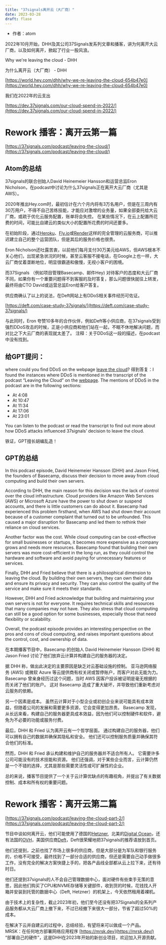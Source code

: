 ```yaml
---
title: "37signals离开云（大厂商）"
date: 2023-03-28
draft: flase
---
```

- 作者：atom

2022年10月开始，DHH及其公司37Signals发系列文章和播客，讲为何离开大云厂商，以及如何离开，掀起了行业一股风浪。

Why we're leaving the cloud - DHH

为什么离开云（大厂商） - DHH

[https://world.hey.com/dhh/why-we-re-leaving-the-cloud-654b47e0](https://world.hey.com/dhh/why-we-re-leaving-the-cloud-654b47e0)

我们在2022年的云支出

[https://dev.37signals.com/our-cloud-spend-in-2022/](https://dev.37signals.com/our-cloud-spend-in-2022/)

# Rework 播客：**离开云第一篇**

[https://37signals.com/podcast/leaving-the-cloud/](https://37signals.com/podcast/leaving-the-cloud/)

## **Atom的总结**

37signals的联合创始人David Heinemeier Hansson和运营总监Eron Nicholson，在podcast中讨论为什么37signals正在离开大云厂商（尤其是AWS）。

2020年推出Hey.com时，最初估计在六个月内将有3万名用户，但是在三周内有30万用户，不得不自己苦练技能，才能应对激增的业务量，如果全部委托给大云厂商，或疏于优化云服务配置，账单将会失控。 在某些情况下，在云上配置所花费的时间，可能比自建云的类似大小的配置所花费的时间还要多。

在初始阶段，通过[Heroku](https://www.heroku.com/what)、[Fly.io](https://fly.io/about/)或[Render](https://render.com/about)这样的完全管理的云服务商，可以推迟建立自己的整个运营团队，但是其后的服务价格也很贵。

Eron Nicholson还吐露苦衷，以前他们每月支付30万美元给AWS，但AWS根本不关心他们，出现紧急状况的时候，甚至云客服不接电话，在Google上也一样，大云厂商仗着垄断地位，明显很霸道和傲慢，无视小客户的困境。

而37Signals （例如项目管理Basecamp、邮件Hey) 对待客户的态度和大云厂商不同，如果你有一个重要问题得不到客服的及时答复，那么问题很快就往上转发，最终将由CTO David或运营总监Eron给客户答复。

供应商确认了以上的说法，在Deft网站上有DDoS相关事件经历可佐证。

[https://deft.com/case-study-37signals/](https://deft.com/case-study-37signals/)

与此同时，Eron 夸赞10多年的合作伙伴，例如Deft等小供应商，在37signals受到强烈DDoS攻击的时候，正是小供应商和他们站在一起，不眠不休地解决问题，而对比之下大云厂商的表现就太差了。 注释：关于DDoS这一段的描述，在podcast中没有找到。

## **给GPT提问：**

where could you find DDoS on the webpage [leave the cloud](https://37signals.com/podcast/leaving-the-cloud/)? 得到答复：I found the instances where DDoS is mentioned in the transcript of the podcast “Leaving the Cloud” on the [webpage](https://37signals.com/podcast/leaving-the-cloud/). The mentions of DDoS in the podcast are in the following sections:

- At 4:08
- At 10:47
- At 11:34
- At 17:06
- At 23:01

You can listen to the podcast or read the transcript to find out more about how DDoS attacks influenced 37signals’ decision to leave the cloud.

铁证，GPT擅长胡编乱造！

## **GPT的总结**

In this podcast episode, David Heinemeier Hansson (DHH) and Jason Fried, the founders of Basecamp, discuss their decision to move away from cloud computing and build their own servers.

According to DHH, the main reason for this decision was the lack of control over the cloud infrastructure. Cloud providers like Amazon Web Services (AWS) or Microsoft Azure have the power to shut down or suspend accounts, and there is little customers can do about it. Basecamp had experienced this problem firsthand, when AWS had shut down their account because of a customer complaint that turned out to be unfounded. This caused a major disruption for Basecamp and led them to rethink their reliance on cloud services.

Another factor was the cost. While cloud computing can be cost-effective for small businesses or startups, it becomes more expensive as a company grows and needs more resources. Basecamp found that building their own servers was more cost-efficient in the long run, as they could control the hardware and software and avoid paying for unnecessary features or services.

Finally, DHH and Fried believe that there is a philosophical dimension to leaving the cloud. By building their own servers, they can own their data and ensure its privacy and security. They can also control the quality of the service and make sure it meets their standards.

However, DHH and Fried acknowledge that building and maintaining your own servers is not for everyone. It requires technical skills and resources that many companies may not have. They also stress that cloud computing can still be a good option for some businesses, especially those that need flexibility or scalability.

Overall, the podcast episode provides an interesting perspective on the pros and cons of cloud computing, and raises important questions about the control, cost, and ownership of data.

在本期播客节目中，Basecamp 的创始人 David Heinemeier Hansson (DHH) 和 Jason Fried 讨论了他们放弃云计算并构建自己的服务器的决定。

据 DHH 称，做出此决定的主要原因是缺乏对云基础设施的控制。 亚马逊网络服务 (AWS) 或微软 Azure 等云提供商有权关闭或暂停账户，而客户对此无能为力。 Basecamp 曾亲身经历过这个问题，当时 AWS 因客户投诉被证明是毫无根据的而关闭了他们的账户。 这对 Basecamp 造成了重大破坏，并导致他们重新考虑对云服务的依赖。

另一个因素是成本。 虽然云计算对于小型企业或初创企业来说可能具有成本效益，但随着公司的发展和需要更多资源，它会变得更加昂贵。 Basecamp 发现，从长远来看，构建自己的服务器更具成本效益，因为他们可以控制硬件和软件，避免为不必要的功能或服务付费。

最后，DHH 和 Fried 认为离开云有一个哲学层面。 通过构建自己的服务器，他们可以拥有自己的数据并确保其隐私和安全。 他们还可以控制服务质量并确保其符合他们的标准。

然而，DHH 和 Fried 承认构建和维护自己的服务器并不适合所有人。 它需要许多公司可能没有的技术技能和资源。 他们还强调，对于某些企业而言，云计算仍然是一个不错的选择，尤其是那些需要灵活性或可扩展性的企业。

总的来说，播客节目提供了一个关于云计算优缺点的有趣视角，并提出了有关数据控制、成本和所有权的重要问题。

# Rework 播客：**离开云第二篇**

[https://37signals.com/podcast/leaving-the-cloud-part-2/](https://37signals.com/podcast/leaving-the-cloud-part-2/)

节目中谈如何离开云，他们可能使用了德国的[Hetzner](https://www.hetzner.com/de/unternehmen/ueber-uns),  北美的[Digital Ocean](https://www.digitalocean.com/)，还有法国的[OVH](https://www.ovhcloud.com/)，美国供应商[Deft](https://deft.com/about/)，Deft很荣耀地把37signals的推荐语放到首页。

他们还提到，之前也找了市场上很多的供应商，但是大部分是为军队和银行服务的，价格不可接受，最终找到了一部分合适的供应商，但还是需要自己动手做很多工作，没有完全的解决方案快捷上手的，把各产品线全部都从云上拉下来，还有待时日。

他们还提到37signals的人不会自己管理数据中心，面对硬件有些束手无策的意思，因此他们购买了CPU和NVME存储等关键部件，收到货的时候，花钱找人开箱并安装到托管的数据中心（Deft, Hetzner）的机架上，今天依然租用着裸机。

由于技术上的复杂性，截止2023年初，他们至今还没有把37Signals的全系列产品服务都从大云厂商上撤下来，不过已经撤下来很大一部分，节省了超过50%的成本。

在解决下云并自建云的过程中，总结经验，有望将来可以做成一个产品。 MRSK：在任何地方部署网络应用程序 [https://mrsk.dev](https://mrsk.dev/) “部署自己的硬件”，这是DHH在2023年开始的新创业项目，欢迎加入开源贡献。